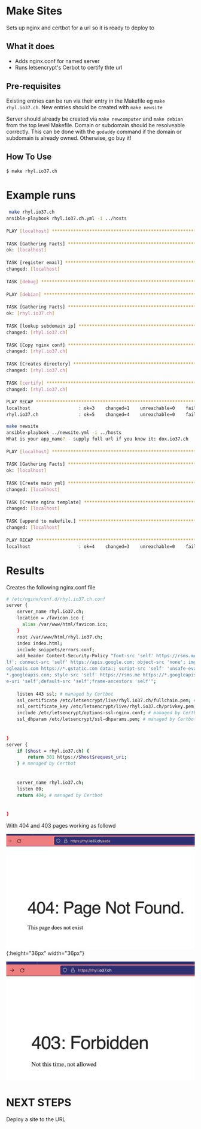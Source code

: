 # Make Sites

Sets up nginx and certbot for a url so it is ready to deploy to

## What it does

* Adds nginx.conf for named server
* Runs letsencrypt's Cerbot to certify thte url

## Pre-requisites

Existing entries can be run via their entry in the Makefile eg `make rhyl.io37.ch`. New entries should be created with `make newsite`

Server should already be created via `make newcomputer` and `make debian` from the top level Makefile. Domain or subdomain should be resolveable correctly. This can be done with the `godaddy` command if the domain or subdomain is already owned. Otherwise, go buy it!

## How To Use

```bash
$ make rhyl.io37.ch
```

# Example runs

```bash
 make rhyl.io37.ch
ansible-playbook rhyl.io37.ch.yml -i ../hosts

PLAY [localhost] **********************************************************************************************************************

TASK [Gathering Facts] ****************************************************************************************************************
ok: [localhost]

TASK [register email] *****************************************************************************************************************
changed: [localhost]

TASK [debug] **************************************************************************************************************************

PLAY [debian] *************************************************************************************************************************

TASK [Gathering Facts] ****************************************************************************************************************
ok: [rhyl.io37.ch]

TASK [lookup subdomain ip] ************************************************************************************************************
changed: [rhyl.io37.ch]

TASK [Copy nginx conf] ****************************************************************************************************************
changed: [rhyl.io37.ch]

TASK [Creates directory] **************************************************************************************************************
changed: [rhyl.io37.ch]

TASK [certify] ************************************************************************************************************************
changed: [rhyl.io37.ch]

PLAY RECAP ****************************************************************************************************************************
localhost                  : ok=3    changed=1    unreachable=0    failed=0    skipped=0    rescued=0    ignored=0
rhyl.io37.ch               : ok=5    changed=4    unreachable=0    failed=0    skipped=0    rescued=0    ignored=0
```


```bash
make newsite
ansible-playbook ../newsite.yml -i ../hosts
What is your app_name? - supply full url if you know it: dox.io37.ch

PLAY [localhost] **********************************************************************************************************************

TASK [Gathering Facts] ****************************************************************************************************************
ok: [localhost]

TASK [Create main yml] ****************************************************************************************************************
changed: [localhost]

TASK [Create nginx template] **********************************************************************************************************
changed: [localhost]

TASK [append to makefile.] ************************************************************************************************************
changed: [localhost]

PLAY RECAP ****************************************************************************************************************************
localhost                  : ok=4    changed=3    unreachable=0    failed=0    skipped=0    rescued=0    ignored=0
```

# Results

Creates the following nginx.conf file

```bash
# /etc/nginx/conf.d/rhyl.io37.ch.conf
server {
    server_name rhyl.io37.ch;
    location = /favicon.ico {
      alias /var/www/html/favicon.ico;
    }
    root /var/www/html/rhyl.io37.ch;
    index index.html;
    include snippets/errors.conf;
    add_header Content-Security-Policy "font-src 'self' https://rsms.me  https://*.gstatic.com data:; frame-src 'se
lf'; connect-src 'self' https://apis.google.com; object-src 'none'; img-src 'self' https://*.ggpht.com https://*.go
ogleapis.com https://*.gstatic.com data:; script-src 'self' 'unsafe-eval' 'unsafe-inline' https://d3js.org https://
*.googleapis.com; style-src 'self' https://rsms.me https://*.googleapis.com 'unsafe-inline';form-action 'self'; bas
e-uri 'self';default-src 'self';frame-ancestors 'self'";

    listen 443 ssl; # managed by Certbot
    ssl_certificate /etc/letsencrypt/live/rhyl.io37.ch/fullchain.pem; # managed by Certbot
    ssl_certificate_key /etc/letsencrypt/live/rhyl.io37.ch/privkey.pem; # managed by Certbot
    include /etc/letsencrypt/options-ssl-nginx.conf; # managed by Certbot
    ssl_dhparam /etc/letsencrypt/ssl-dhparams.pem; # managed by Certbot


}
server {
    if ($host = rhyl.io37.ch) {
        return 301 https://$host$request_uri;
    } # managed by Certbot


    server_name rhyl.io37.ch;
    listen 80;
    return 404; # managed by Certbot


}
```

With 404 and 403 pages working as followd

![404](../docs/404.png){:height="36px" width="36px"}

![403](../docs/403.png "403")


# NEXT STEPS

Deploy a site to the URL
